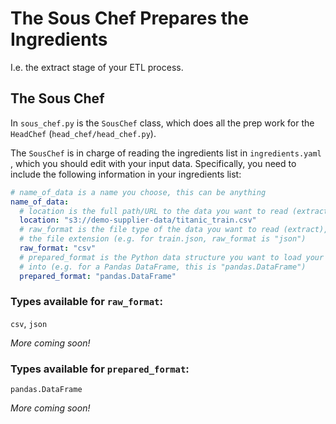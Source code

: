 # The Sous Chef Prepares the Ingredients
I.e. the extract stage of your ETL process.

## The Sous Chef
In `sous_chef.py` is the `SousChef` class, which does all the prep work for the
 `HeadChef` (`head_chef/head_chef.py`).
 
The `SousChef` is in charge of reading the ingredients list in `ingredients.yaml`
, which you should edit with your input data. Specifically, you need to include the
following information in your ingredients list:

```yaml
# name_of_data is a name you choose, this can be anything
name_of_data:
  # location is the full path/URL to the data you want to read (extract)
  location: "s3://demo-supplier-data/titanic_train.csv"
  # raw_format is the file type of the data you want to read (extract), often
  # the file extension (e.g. for train.json, raw_format is "json")
  raw_format: "csv"
  # prepared_format is the Python data structure you want to load your data
  # into (e.g. for a Pandas DataFrame, this is "pandas.DataFrame")
  prepared_format: "pandas.DataFrame"
```

### Types available for `raw_format`:
`csv`, `json`

_More coming soon!_

### Types available for `prepared_format`:
`pandas.DataFrame`

_More coming soon!_